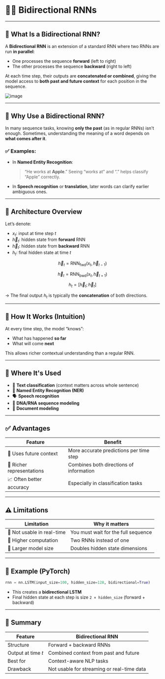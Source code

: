 # 🔁🔁 **Bidirectional RNNs**

---

## 📘 **What Is a Bidirectional RNN?**

A **Bidirectional RNN** is an extension of a standard RNN where two RNNs are run **in parallel**:

* One processes the sequence **forward** (left to right)
* The other processes the sequence **backward** (right to left)

At each time step, their outputs are **concatenated or combined**, giving the model access to **both past and future context** for each position in the sequence.

![image](https://github.com/user-attachments/assets/2b4e0e97-f729-4c9c-a79a-51ab750c3205)

---

## 🧠 **Why Use a Bidirectional RNN?**

In many sequence tasks, knowing **only the past** (as in regular RNNs) isn't enough.
Sometimes, understanding the meaning of a word depends on **what comes after it**.

### ✅ Examples:

* In **Named Entity Recognition**:

  > “He works at **Apple**.”
  > Seeing “works at” and “.” helps classify “Apple” correctly.

* In **Speech recognition** or **translation**, later words can clarify earlier ambiguous ones.

---

## 🧱 **Architecture Overview**

Let’s denote:

* $x_t$: input at time step $t$
* $\overrightarrow{h}_t$: hidden state from **forward** RNN
* $\overleftarrow{h}_t$: hidden state from **backward** RNN
* $h_t$: final hidden state at time $t$

$$
\overrightarrow{h}_t = \text{RNN}_{\text{fwd}}(x_t, \overrightarrow{h}_{t-1})
$$

$$
\overleftarrow{h}_t = \text{RNN}_{\text{bwd}}(x_t, \overleftarrow{h}_{t+1})
$$

$$
h_t = \left[ \overrightarrow{h}_t ; \overleftarrow{h}_t \right]
$$

→ The final output $h_t$ is typically the **concatenation** of both directions.

---

## 🔁 **How It Works (Intuition)**

At every time step, the model “knows”:

* What has happened **so far**
* What will come **next**

This allows richer contextual understanding than a regular RNN.

---

## 🧰 **Where It's Used**

* 🧾 **Text classification** (context matters across whole sentence)
* 🧠 **Named Entity Recognition (NER)**
* 🗣️ **Speech recognition**
* 🧬 **DNA/RNA sequence modeling**
* 📜 **Document modeling**

---

## ✅ **Advantages**

| Feature                   | Benefit                                 |
| ------------------------- | --------------------------------------- |
| 🔁 Uses future context    | More accurate predictions per time step |
| 🧠 Richer representations | Combines both directions of information |
| 📈 Often better accuracy  | Especially in classification tasks      |

---

## ⚠️ **Limitations**

| Limitation                 | Why it matters                      |
| -------------------------- | ----------------------------------- |
| 🚫 Not usable in real-time | You must wait for the full sequence |
| 🐌 Higher computation      | Two RNNs instead of one             |
| 💾 Larger model size       | Doubles hidden state dimensions     |

---

## 🔧 Example (PyTorch)

```python
rnn = nn.LSTM(input_size=100, hidden_size=128, bidirectional=True)
```

* This creates a **bidirectional LSTM**
* Final hidden state at each step is size `2 × hidden_size` (forward + backward)

---

## 🧾 Summary

| Feature            | Bidirectional RNN                          |
| ------------------ | ------------------------------------------ |
| Structure          | Forward + backward RNNs                    |
| Output at time $t$ | Combined context from past and future      |
| Best for           | Context-aware NLP tasks                    |
| Drawback           | Not usable for streaming or real-time data |
